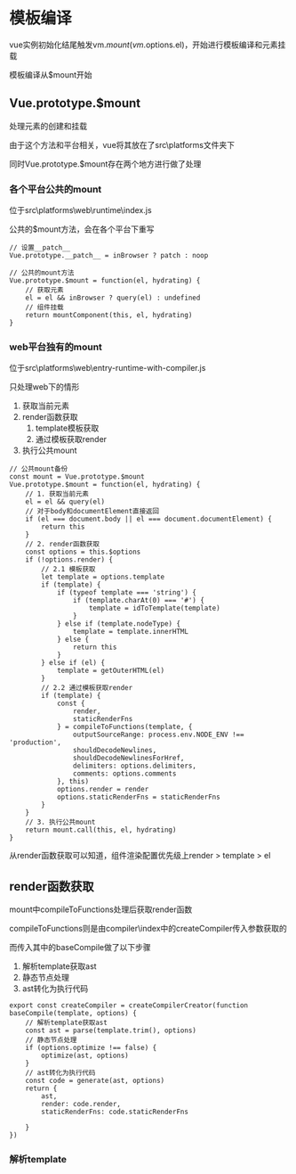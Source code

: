 # 模板编译

vue实例初始化结尾触发vm.$mount(vm.$options.el)，开始进行模板编译和元素挂载

模板编译从$mount开始

## Vue.prototype.$mount

处理元素的创建和挂载

由于这个方法和平台相关，vue将其放在了src\platforms文件夹下

同时Vue.prototype.$mount存在两个地方进行做了处理

### 各个平台公共的mount

位于src\platforms\web\runtime\index.js

公共的$mount方法，会在各个平台下重写

```JS
// 设置__patch__
Vue.prototype.__patch__ = inBrowser ? patch : noop

// 公共的mount方法
Vue.prototype.$mount = function(el, hydrating) {
    // 获取元素
    el = el && inBrowser ? query(el) : undefined
    // 组件挂载
    return mountComponent(this, el, hydrating)
}
```

### web平台独有的mount

位于src\platforms\web\entry-runtime-with-compiler.js

只处理web下的情形

1. 获取当前元素
2. render函数获取
   1. template模板获取
   2. 通过模板获取render
3. 执行公共mount

```JS
// 公共mount备份
const mount = Vue.prototype.$mount
Vue.prototype.$mount = function(el, hydrating) {
    // 1. 获取当前元素
    el = el && query(el)
    // 对于body和documentElement直接返回
    if (el === document.body || el === document.documentElement) {
        return this
    }
    // 2. render函数获取
    const options = this.$options
    if (!options.render) {
        // 2.1 模板获取
        let template = options.template
        if (template) {
            if (typeof template === 'string') {
                if (template.charAt(0) === '#') {
                    template = idToTemplate(template)
                }
            } else if (template.nodeType) {
                template = template.innerHTML
            } else {
                return this
            }
        } else if (el) {
            template = getOuterHTML(el)
        }
        // 2.2 通过模板获取render
        if (template) {
            const {
                render,
                staticRenderFns
            } = compileToFunctions(template, {
                outputSourceRange: process.env.NODE_ENV !== 'production',
                shouldDecodeNewlines,
                shouldDecodeNewlinesForHref,
                delimiters: options.delimiters,
                comments: options.comments
            }, this)
            options.render = render
            options.staticRenderFns = staticRenderFns
        }
    }
    // 3. 执行公共mount
    return mount.call(this, el, hydrating)
}
```

从render函数获取可以知道，组件渲染配置优先级上render > template > el

## render函数获取

mount中compileToFunctions处理后获取render函数

compileToFunctions则是由compiler\index中的createCompiler传入参数获取的

而传入其中的baseCompile做了以下步骤

1. 解析template获取ast
2. 静态节点处理
3. ast转化为执行代码

```JS
export const createCompiler = createCompilerCreator(function baseCompile(template, options) {
    // 解析template获取ast
    const ast = parse(template.trim(), options)
    // 静态节点处理
    if (options.optimize !== false) {
        optimize(ast, options)
    }
    // ast转化为执行代码
    const code = generate(ast, options)
    return {
        ast,
        render: code.render,
        staticRenderFns: code.staticRenderFns

    }
})
```

### 解析template

